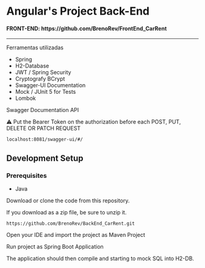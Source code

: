 # Angular's Project Back-End

<h4>FRONT-END: https://github.com/BrenoRev/FrontEnd_CarRent </h4>

<hr>

 <p>Ferramentas utilizadas</p>
        <ul>
  <li>Spring</li>
  <li>H2-Database</li>
  <li>JWT / Spring Security</li>
  <li>Cryptografy BCrypt</li>
  <li>Swagger-UI Documentation</li>
  <li>Mock / JUnit 5 for Tests </li>
  <li>Lombok</li>
        </ul>

<p> Swagger Documentation API </p>
  
  :warning: Put the Bearer Token on the authorization before each POST, PUT, DELETE OR PATCH REQUEST
```
localhost:8081/swagger-ui/#/
```

## Development Setup

### Prerequisites

- Java

Download or clone the code from this repository.

If you download as a zip file, be sure to unzip it.

```
https://github.com/BrenoRev/BackEnd_CarRent.git
```

Open your IDE and import the project as Maven Project

Run project as Spring Boot Application

The application should then compile and starting to mock SQL into H2-DB.

